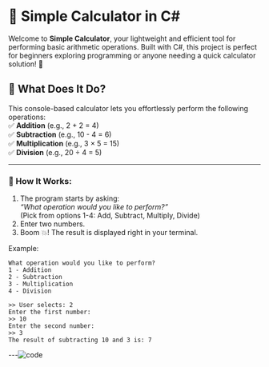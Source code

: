 # 🚀 Simple Calculator in C#

Welcome to **Simple Calculator**, your lightweight and efficient tool for performing basic arithmetic operations. Built with C#, this project is perfect for beginners exploring programming or anyone needing a quick calculator solution! 🎉

## 🧮 What Does It Do?

This console-based calculator lets you effortlessly perform the following operations:  
✅ **Addition** (e.g., 2 + 2 = 4)  
✅ **Subtraction** (e.g., 10 - 4 = 6)  
✅ **Multiplication** (e.g., 3 × 5 = 15)  
✅ **Division** (e.g., 20 ÷ 4 = 5)  

---

### 🎯 How It Works:
1. The program starts by asking:  
   *“What operation would you like to perform?”*  
   (Pick from options 1-4: Add, Subtract, Multiply, Divide)
2. Enter two numbers.
3. Boom 💥! The result is displayed right in your terminal. 

Example:  
```plaintext
What operation would you like to perform?
1 - Addition
2 - Subtraction
3 - Multiplication
4 - Division

>> User selects: 2
Enter the first number:
>> 10
Enter the second number:
>> 3
The result of subtracting 10 and 3 is: 7
```

---![code](https://github.com/user-attachments/assets/5431af2d-a208-405d-8078-1cf56a10d449)
